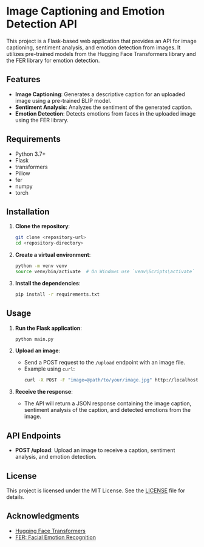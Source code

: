 # Image Captioning and Emotion Detection API

This project is a Flask-based web application that provides an API for image captioning, sentiment analysis, and emotion detection from images. It utilizes pre-trained models from the Hugging Face Transformers library and the FER library for emotion detection.

## Features

- **Image Captioning**: Generates a descriptive caption for an uploaded image using a pre-trained BLIP model.
- **Sentiment Analysis**: Analyzes the sentiment of the generated caption.
- **Emotion Detection**: Detects emotions from faces in the uploaded image using the FER library.

## Requirements

- Python 3.7+
- Flask
- transformers
- Pillow
- fer
- numpy
- torch

## Installation

1. **Clone the repository**:
   ```bash
   git clone <repository-url>
   cd <repository-directory>
   ```

2. **Create a virtual environment**:
   ```bash
   python -m venv venv
   source venv/bin/activate  # On Windows use `venv\Scripts\activate`
   ```

3. **Install the dependencies**:
   ```bash
   pip install -r requirements.txt
   ```

## Usage

1. **Run the Flask application**:
   ```bash
   python main.py
   ```

2. **Upload an image**:
   - Send a POST request to the `/upload` endpoint with an image file.
   - Example using `curl`:
     ```bash
     curl -X POST -F "image=@path/to/your/image.jpg" http://localhost:5000/upload
     ```

3. **Receive the response**:
   - The API will return a JSON response containing the image caption, sentiment analysis of the caption, and detected emotions from the image.

## API Endpoints

- **POST /upload**: Upload an image to receive a caption, sentiment analysis, and emotion detection.

## License

This project is licensed under the MIT License. See the [LICENSE](LICENSE) file for details.

## Acknowledgments

- [Hugging Face Transformers](https://huggingface.co/transformers/)
- [FER: Facial Emotion Recognition](https://github.com/justinshenk/fer)